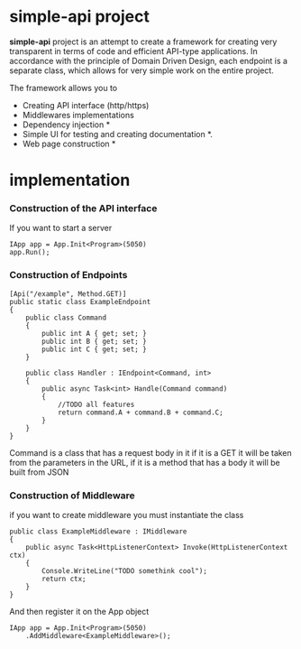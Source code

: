 # simple-api project

**simple-api** project is an attempt to create a framework for creating very transparent in terms of code and efficient API-type applications. In accordance with the principle of Domain Driven Design, each endpoint is a separate class, which allows for very simple work on the entire project. 

The framework allows you to 

 - Creating API interface (http/https)
 - Middlewares implementations
 - Dependency injection *
 - Simple UI for testing and creating documentation *.
 - Web page construction *


# implementation

### Construction of the API interface 
If you want to start a server 

    IApp app = App.Init<Program>(5050)
    app.Run();

### Construction of Endpoints

    [Api("/example", Method.GET)]  
	public static class ExampleEndpoint  
	{  
	    public class Command  
		{  
	        public int A { get; set; }  
	        public int B { get; set; }  
	        public int C { get; set; }  
	    }  

	    public class Handler : IEndpoint<Command, int>  
		{  
	        public async Task<int> Handle(Command command)  
	        {  
		        //TODO all features
	            return command.A + command.B + command.C;  
	        }  
	    }  
	}

Command is a class that has a request body in it if it is a GET it will be taken from the parameters in the URL, if it is a method that has a body it will be built from JSON

###  Construction of Middleware
if you want to create middleware you must instantiate the class 

    public class ExampleMiddleware : IMiddleware  
	{  
	    public async Task<HttpListenerContext> Invoke(HttpListenerContext ctx)  
	    {  
	        Console.WriteLine("TODO somethink cool");  
	        return ctx;  
	    }  
	}	

And then register it on the App object

    IApp app = App.Init<Program>(5050)  
	    .AddMiddleware<ExampleMiddleware>();
